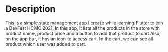 # Description
This is a simple state management app I create while learning Flutter to join a DevFest HCMC 2021.
In this app, it lists all the products in the store with product name, product price and a button to add that product to cart.Also, on the app bar, it has an icon to access cart. In the cart, we can see all product which user was added to cart.
